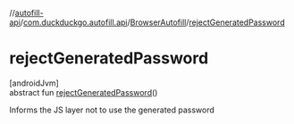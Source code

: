 //[autofill-api](../../../index.md)/[com.duckduckgo.autofill.api](../index.md)/[BrowserAutofill](index.md)/[rejectGeneratedPassword](reject-generated-password.md)

# rejectGeneratedPassword

[androidJvm]\
abstract fun [rejectGeneratedPassword](reject-generated-password.md)()

Informs the JS layer not to use the generated password
